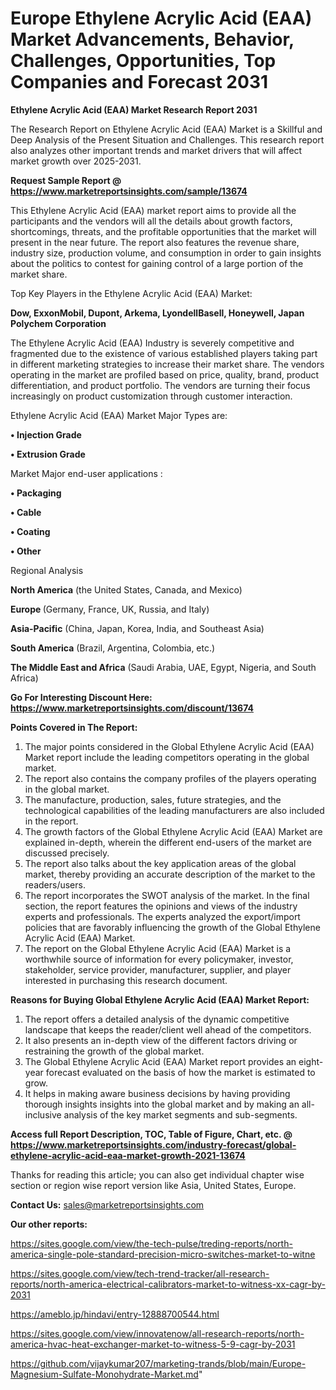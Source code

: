 # Europe Ethylene Acrylic Acid (EAA) Market Advancements, Behavior, Challenges, Opportunities, Top Companies and Forecast 2031

<strong>Ethylene Acrylic Acid (EAA) Market Research Report 2031</strong>

The Research Report on Ethylene Acrylic Acid (EAA) Market is a Skillful and Deep Analysis of the Present Situation and Challenges. This research report also analyzes other important trends and market drivers that will affect market growth over 2025-2031.

<strong>Request Sample Report @ <a href=https://www.marketreportsinsights.com/sample/13674>https://www.marketreportsinsights.com/sample/13674</a></strong>

This Ethylene Acrylic Acid (EAA) market report aims to provide all the participants and the vendors will all the details about growth factors, shortcomings, threats, and the profitable opportunities that the market will present in the near future. The report also features the revenue share, industry size, production volume, and consumption in order to gain insights about the politics to contest for gaining control of a large portion of the market share.

Top Key Players in the Ethylene Acrylic Acid (EAA) Market:

<strong>Dow, ExxonMobil, Dupont, Arkema, LyondellBasell, Honeywell, Japan Polychem Corporation</strong>

The Ethylene Acrylic Acid (EAA) Industry is severely competitive and fragmented due to the existence of various established players taking part in different marketing strategies to increase their market share. The vendors operating in the market are profiled based on price, quality, brand, product differentiation, and product portfolio. The vendors are turning their focus increasingly on product customization through customer interaction.

Ethylene Acrylic Acid (EAA) Market Major Types are:

<strong>• Injection Grade

• Extrusion Grade</strong>

Market Major end-user applications :

<strong>• Packaging

• Cable

• Coating

• Other</strong>

Regional Analysis

</u><strong><b>North America</b></strong> (the United States, Canada, and Mexico)

<strong><b>Europe </b></strong>(Germany, France, UK, Russia, and Italy)

<strong><b>Asia-Pacific</b></strong> (China, Japan, Korea, India, and Southeast Asia)

<strong><b>South America</b></strong> (Brazil, Argentina, Colombia, etc.)

<strong><b>The Middle East and Africa</b></strong> (Saudi Arabia, UAE, Egypt, Nigeria, and South Africa)

<strong>Go For Interesting Discount Here: <a href=https://www.marketreportsinsights.com/discount/13674>https://www.marketreportsinsights.com/discount/13674</a></strong>

<strong>Points Covered in The Report:</strong>
<ol>
  <li>The major points considered in the Global Ethylene Acrylic Acid (EAA) Market report include the leading competitors operating in the global market.</li>
  <li>The report also contains the company profiles of the players operating in the global market.</li>
  <li>The manufacture, production, sales, future strategies, and the technological capabilities of the leading manufacturers are also included in the report.</li>
  <li>The growth factors of the Global Ethylene Acrylic Acid (EAA) Market are explained in-depth, wherein the different end-users of the market are discussed precisely.</li>
  <li>The report also talks about the key application areas of the global market, thereby providing an accurate description of the market to the readers/users.</li>
  <li>The report incorporates the SWOT analysis of the market. In the final section, the report features the opinions and views of the industry experts and professionals. The experts analyzed the export/import policies that are favorably influencing the growth of the Global Ethylene Acrylic Acid (EAA) Market.</li>
  <li>The report on the Global Ethylene Acrylic Acid (EAA) Market is a worthwhile source of information for every policymaker, investor, stakeholder, service provider, manufacturer, supplier, and player interested in purchasing this research document.</li>
</ol>
<strong>Reasons for Buying Global Ethylene Acrylic Acid (EAA) Market Report:</strong>

<ol>
  <li>The report offers a detailed analysis of the dynamic competitive landscape that keeps the reader/client well ahead of the competitors.</li>
  <li>It also presents an in-depth view of the different factors driving or restraining the growth of the global market.</li>
  <li>The Global Ethylene Acrylic Acid (EAA) Market report provides an eight-year forecast evaluated on the basis of how the market is estimated to grow.</li>
  <li>It helps in making aware business decisions by having providing thorough insights insights into the global market and by making an all-inclusive analysis of the key market segments and sub-segments.</li>
</ol>
<strong>Access full Report Description, TOC, Table of Figure, Chart, etc. @ <a href=https://www.marketreportsinsights.com/industry-forecast/global-ethylene-acrylic-acid-eaa-market-growth-2021-13674>https://www.marketreportsinsights.com/industry-forecast/global-ethylene-acrylic-acid-eaa-market-growth-2021-13674</a></strong>


Thanks for reading this article; you can also get individual chapter wise section or region wise report version like Asia, United States, Europe.

<strong>Contact Us:</strong>
sales@marketreportsinsights.com

<strong>Our other reports:</strong>

<a href=https://sites.google.com/view/the-tech-pulse/treding-reports/north-america-single-pole-standard-precision-micro-switches-market-to-witne>https://sites.google.com/view/the-tech-pulse/treding-reports/north-america-single-pole-standard-precision-micro-switches-market-to-witne</a>

<a href=https://sites.google.com/view/tech-trend-tracker/all-research-reports/north-america-electrical-calibrators-market-to-witness-xx-cagr-by-2031>https://sites.google.com/view/tech-trend-tracker/all-research-reports/north-america-electrical-calibrators-market-to-witness-xx-cagr-by-2031</a>

<a href=https://ameblo.jp/hindavi/entry-12888700544.html>https://ameblo.jp/hindavi/entry-12888700544.html</a>

<a href=https://sites.google.com/view/innovatenow/all-research-reports/north-america-hvac-heat-exchanger-market-to-witness-5-9-cagr-by-2031>https://sites.google.com/view/innovatenow/all-research-reports/north-america-hvac-heat-exchanger-market-to-witness-5-9-cagr-by-2031</a>

<a href=https://github.com/vijaykumar207/marketing-trands/blob/main/Europe-Magnesium-Sulfate-Monohydrate-Market.md>https://github.com/vijaykumar207/marketing-trands/blob/main/Europe-Magnesium-Sulfate-Monohydrate-Market.md</a>"
